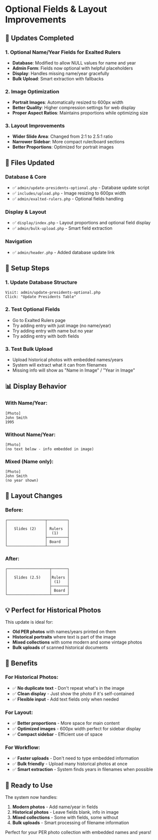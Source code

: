 # Optional Fields & Layout Improvements

## 🎯 **Updates Completed**

### 1. **Optional Name/Year Fields for Exalted Rulers**
- **Database**: Modified to allow NULL values for name and year
- **Admin Form**: Fields now optional with helpful placeholders
- **Display**: Handles missing name/year gracefully
- **Bulk Upload**: Smart extraction with fallbacks

### 2. **Image Optimization**
- **Portrait Images**: Automatically resized to 600px width
- **Better Quality**: Higher compression settings for web display
- **Proper Aspect Ratios**: Maintains proportions while optimizing size

### 3. **Layout Improvements**
- **Wider Slide Area**: Changed from 2:1 to 2.5:1 ratio
- **Narrower Sidebar**: More compact ruler/board sections
- **Better Proportions**: Optimized for portrait images

## 📁 **Files Updated**

### Database & Core
- ✅ `admin/update-presidents-optional.php` - Database update script
- ✅ `includes/upload.php` - Image resizing to 600px width
- ✅ `admin/exalted-rulers.php` - Optional fields handling

### Display & Layout
- ✅ `display/index.php` - Layout proportions and optional field display
- ✅ `admin/bulk-upload.php` - Smart field extraction

### Navigation
- ✅ `admin/header.php` - Added database update link

## 🔄 **Setup Steps**

### 1. **Update Database Structure**
```
Visit: admin/update-presidents-optional.php
Click: "Update Presidents Table"
```

### 2. **Test Optional Fields**
- Go to Exalted Rulers page
- Try adding entry with just image (no name/year)
- Try adding entry with name but no year
- Try adding entry with both fields

### 3. **Test Bulk Upload**
- Upload historical photos with embedded names/years
- System will extract what it can from filenames
- Missing info will show as "Name in Image" / "Year in Image"

## 📊 **Display Behavior**

### With Name/Year:
```
[Photo]
John Smith
1995
```

### Without Name/Year:
```
[Photo]
(no text below - info embedded in image)
```

### Mixed (Name only):
```
[Photo]  
John Smith
(no year shown)
```

## 🎨 **Layout Changes**

### Before:
```
┌─────────────────┬─────────┐
│                 │         │
│   Slides (2)    │ Rulers  │
│                 │  (1)    │
│                 ├─────────┤
│                 │ Board   │
└─────────────────┴─────────┘
```

### After:
```
┌───────────────────┬───────┐
│                   │       │
│   Slides (2.5)    │Rulers │
│                   │ (1)   │
│                   ├───────┤
│                   │ Board │
└───────────────────┴───────┘
```

## 💡 **Perfect for Historical Photos**

This update is ideal for:
- **Old PER photos** with names/years printed on them
- **Historical portraits** where text is part of the image
- **Mixed collections** with some modern and some vintage photos
- **Bulk uploads** of scanned historical documents

## 🚀 **Benefits**

### For Historical Photos:
- ✅ **No duplicate text** - Don't repeat what's in the image
- ✅ **Clean display** - Just show the photo if it's self-contained
- ✅ **Flexible input** - Add text fields only when needed

### For Layout:
- ✅ **Better proportions** - More space for main content
- ✅ **Optimized images** - 600px width perfect for sidebar display
- ✅ **Compact sidebar** - Efficient use of space

### For Workflow:
- ✅ **Faster uploads** - Don't need to type embedded information
- ✅ **Bulk friendly** - Upload many historical photos at once
- ✅ **Smart extraction** - System finds years in filenames when possible

## 🎯 **Ready to Use**

The system now handles:
1. **Modern photos** - Add name/year in fields
2. **Historical photos** - Leave fields blank, info in image
3. **Mixed collections** - Some with fields, some without
4. **Bulk uploads** - Smart processing of filename information

Perfect for your PER photo collection with embedded names and years!
